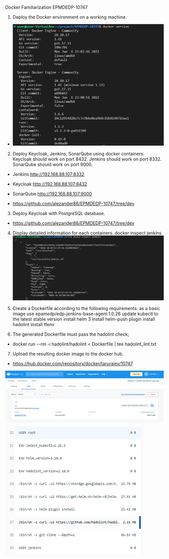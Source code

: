 
Docker Familiarization EPMDEDP-10747

1. Deploy the Docker environment on a working machine.
* ![](screen/Screenshot_13.png)
2. Deploy Keycloak, Jenkins, SonarQube using docker containers. Keycloak should work on port 8432. Jenkins should work on port 8332. SonarQube should work on port 9000.
- Jenkins   http://192.168.88.107:8332
- Keycloak  http://192.168.88.107:8432
- SonarQube http://192.168.88.107:9000

- https://github.com/alezander86/EPMDEDP-10747/tree/dev
3. Deploy Keycloak with PostgreSQL database.
- https://github.com/alezander86/EPMDEDP-10747/tree/dev
4. Display detailed information for each containers.
    docker inspect jenkins
![](screen/Screenshot_12.png)
5. Create a Dockerfile according to the following requirements:
    as a basic image use epamedp/edp-jenkins-base-agent:1.0.26
    update kubectl to the latest stable version
    install helm 3
    install helm-push plugin
    install hadolint
    install tfenv

6. The generated Dockerfile must pass the hadolint check;

- docker run --rm -i hadolint/hadolint < Dockerfile | tee hadolint_lint.txt

7. Upload the resulting docker image to the docker hub.

- https://hub.docker.com/repository/docker/taruraiev/10747

![](screen/Screenshot_34.png)
![](screen/Screenshot_35.png)